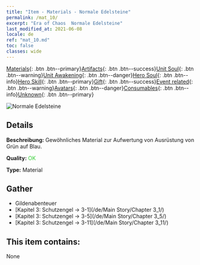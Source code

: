```yaml
---
title: "Item - Materials - Normale Edelsteine"
permalink: /mat_10/
excerpt: "Era of Chaos  Normale Edelsteine"
last_modified_at: 2021-06-08
locale: de
ref: "mat_10.md"
toc: false
classes: wide
---
```

 [Materials](/ItemsDE/){: .btn .btn--primary}[Artifacts](/ItemsDE/Artifacts/){: .btn .btn--success}[Unit Soul](/ItemsDE/UnitSoul/){: .btn .btn--warning}[Unit Awakening](/ItemsDE/UnitAwakening/){: .btn .btn--danger}[Hero Soul](/ItemsDE/HeroSoul/){: .btn .btn--info}[Hero Skill](/ItemsDE/HeroSkill/){: .btn .btn--primary}[Gift](/ItemsDE/Gift/){: .btn .btn--success}[Event related](/ItemsDE/Events/){: .btn .btn--warning}[Avatars](/ItemsDE/Avatars/){: .btn .btn--danger}[Consumables](/ItemsDE/Consumables/){: .btn .btn--info}[Unknown](/ItemsDE/Unknown/){: .btn .btn--primary}

 ![Normale Edelsteine](/images/t/i_cailiao_baoshi1.png)

## Details
 **Beschreibung:** Gewöhnliches Material zur Aufwertung von Ausrüstung von Grün auf Blau.

 **Quality:** <span style="color: #32CD32">OK</span>

 **Type:** Material

## Gather

*    Gildenabenteuer 
*    [Kapitel 3: Schutzengel -> 3-1](/de/Main Story/Chapter 3_1/) 
*    [Kapitel 3: Schutzengel -> 3-5](/de/Main Story/Chapter 3_5/) 
*    [Kapitel 3: Schutzengel -> 3-11](/de/Main Story/Chapter 3_11/) 

## This item contains:

  None

